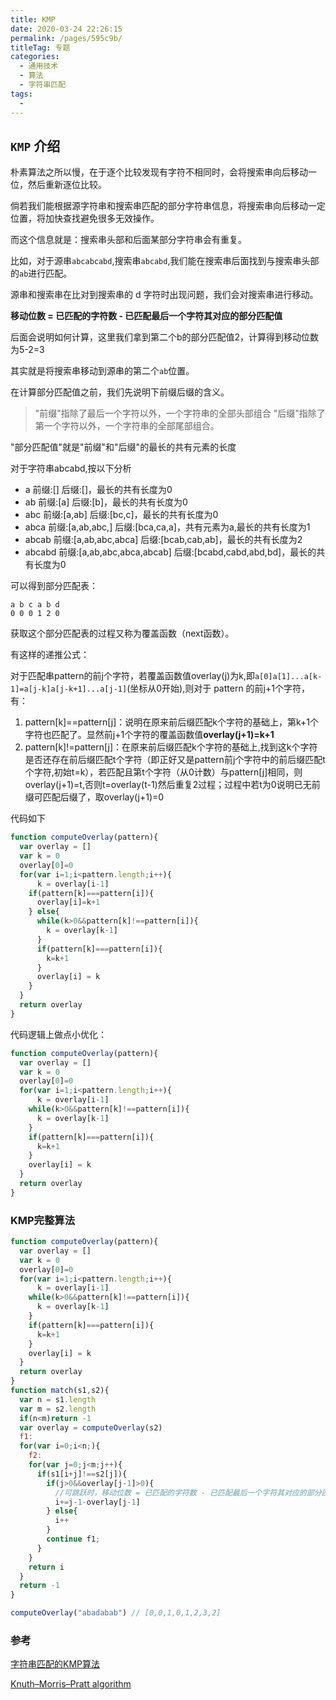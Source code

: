 ```yaml
---
title: KMP
date: 2020-03-24 22:26:15
permalink: /pages/595c9b/
titleTag: 专题
categories: 
  - 通用技术
  - 算法
  - 字符串匹配
tags: 
  - 
---
```

## `KMP` 介绍

朴素算法之所以慢，在于逐个比较发现有字符不相同时，会将搜索串向后移动一位，然后重新逐位比较。

倘若我们能根据源字符串和搜索串匹配的部分字符串信息，将搜索串向后移动一定位置，将加快查找避免很多无效操作。

而这个信息就是：搜索串头部和后面某部分字符串会有重复。

比如，对于源串`abcabcabd`,搜索串`abcabd`,我们能在搜索串后面找到与搜索串头部的`ab`进行匹配。

源串和搜索串在比对到搜索串的 d 字符时出现问题，我们会对搜索串进行移动。

**移动位数 = 已匹配的字符数 - 已匹配最后一个字符其对应的部分匹配值**

后面会说明如何计算，这里我们拿到第二个b的部分匹配值2，计算得到移动位数为5-2=3

其实就是将搜索串移动到源串的第二个`ab`位置。

在计算部分匹配值之前，我们先说明下前缀后缀的含义。

> "前缀"指除了最后一个字符以外，一个字符串的全部头部组合
> "后缀"指除了第一个字符以外，一个字符串的全部尾部组合。

"部分匹配值"就是"前缀"和"后缀"的最长的共有元素的长度

对于字符串abcabd,按以下分析

- a 前缀:[] 后缀:[]，最长的共有长度为0
- ab 前缀:[a] 后缀:[b]，最长的共有长度为0
- abc 前缀:[a,ab] 后缀:[bc,c]，最长的共有长度为0
- abca 前缀:[a,ab,abc,] 后缀:[bca,ca,a]，共有元素为a,最长的共有长度为1
- abcab 前缀:[a,ab,abc,abca] 后缀:[bcab,cab,ab]，最长的共有长度为2
- abcabd 前缀:[a,ab,abc,abca,abcab] 后缀:[bcabd,cabd,abd,bd]，最长的共有长度为0

可以得到部分匹配表：
```
a b c a b d
0 0 0 1 2 0 
```

获取这个部分匹配表的过程又称为覆盖函数（next函数）。

有这样的递推公式：

对于匹配串pattern的前j个字符，若覆盖函数值overlay(j)为k,即`a[0]a[1]...a[k-1]=a[j-k]a[j-k+1]...a[j-1]`(坐标从0开始),则对于 pattern 的前j+1个字符，有：
1. pattern[k]==pattern[j]：说明在原来前后缀匹配k个字符的基础上，第k+1个字符也匹配了。显然前j+1个字符的覆盖函数值**overlay(j+1)=k+1**
2. pattern[k]!=pattern[j]：在原来前后缀匹配k个字符的基础上,找到这k个字符是否还存在前后缀匹配t个字符（即正好又是pattern前j个字符中的前后缀匹配t个字符,初始t=k），若匹配且第t个字符（从0计数）与pattern[j]相同，则overlay(j+1)=t,否则t=overlay(t-1)然后重复2过程；过程中若t为0说明已无前缀可匹配后缀了，取overlay(j+1)=0

代码如下
```js
function computeOverlay(pattern){
  var overlay = []
  var k = 0
  overlay[0]=0
  for(var i=1;i<pattern.length;i++){
	  k = overlay[i-1]
    if(pattern[k]===pattern[i]){
      overlay[i]=k+1
    } else{
      while(k>0&&pattern[k]!==pattern[i]){
        k = overlay[k-1]
      }
      if(pattern[k]===pattern[i]){
        k=k+1
      }
      overlay[i] = k
    }
  }
  return overlay
}
```

代码逻辑上做点小优化：
```js
function computeOverlay(pattern){
  var overlay = []
  var k = 0
  overlay[0]=0
  for(var i=1;i<pattern.length;i++){
	  k = overlay[i-1]
    while(k>0&&pattern[k]!==pattern[i]){
      k = overlay[k-1]
    }
    if(pattern[k]===pattern[i]){
      k=k+1
    }
    overlay[i] = k
  }
  return overlay
}
```

### KMP完整算法
```js
function computeOverlay(pattern){
  var overlay = []
  var k = 0
  overlay[0]=0
  for(var i=1;i<pattern.length;i++){
	  k = overlay[i-1]
    while(k>0&&pattern[k]!==pattern[i]){
      k = overlay[k-1]
    }
    if(pattern[k]===pattern[i]){
      k=k+1
    }
    overlay[i] = k
  }
  return overlay
}
function match(s1,s2){
  var n = s1.length
  var m = s2.length
  if(n<m)return -1
  var overlay = computeOverlay(s2)
  f1:
  for(var i=0;i<n;){
    f2:
    for(var j=0;j<m;j++){
      if(s1[i+j]!==s2[j]){
        if(j>0&&overlay[j-1]>0){
          //可跳跃时，移动位数 = 已匹配的字符数 - 已匹配最后一个字符其对应的部分匹配值
          i+=j-1-overlay[j-1]
        } else{
          i++
        }
        continue f1;
      }
    }
    return i
  }
  return -1
}
```
```js
computeOverlay("abadabab") // [0,0,1,0,1,2,3,2]
```

### 参考

<a href="http://www.ruanyifeng.com/blog/2013/05/Knuth%E2%80%93Morris%E2%80%93Pratt_algorithm.html">字符串匹配的KMP算法</a>

<a href="https://en.wikipedia.org/wiki/Knuth%E2%80%93Morris%E2%80%93Pratt_algorithm">Knuth–Morris–Pratt algorithm</a>
